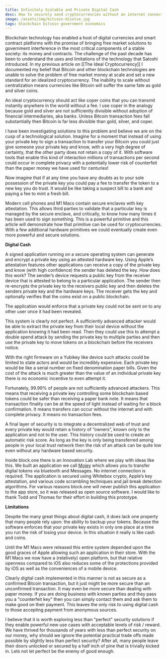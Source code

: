 ```yaml
---
title: Infinitely Scalable and Private Digital Cash
desc: How to securely send cryptocurrencies without an internet connection and no fees.
image: /assets/img/bitcoin-disolve.jpg
tags: blockchain bitcoin government economics
---
```


Blockchain technology has enabled a host of digital currencies and smart contract platforms with the promise of bringing free market solutions to government interference in the most critical components of a stable society: its money and contracts. The challenge of the past decade has been to understand the uses and limitations of the technology that Satoshi introduced. In my previous article on [[The Ideal Cryptocurrency]] I documented my belief that Bitcoin and other blockchain technologies are unable to solve the problem of free market money at scale and set a new standard for an idealized cryptocurrency. The inability to scale without centralization means currencies like Bitcoin will suffer the same fate as gold and silver coins.



An ideal cryptocurrency should act like coper coins that you can transmit instantly anywhere in the world without a fee. I use coper in the analogy because gold and silver are not sufficiently divisible without adoption of financial intermediaries, aka banks. Unless Bitcoin transaction fees fall substantially then Bitcoin is far less divisible than gold, silver, and coper.



I have been investigating solutions to this problem and believe we are on the cusp of a technological solution. Imagine for a moment that instead of using your private key to sign a transaction to transfer your Bitcoin you could just give someone your private key and know, with a very high degree of certainty, that the other party does not retain a copy of it. With software tools that enable this kind of interaction millions of transactions per second could occur in complete privacy with a potentially lower risk of counterfeit than the paper money we have used for centuries!



Now imagine that if at any time you have any doubts as to your sole possession of the private key you could pay a fee to transfer the token to a new key you do trust. It would be like taking a suspect bill to a bank and paying a fee to mint a fresh bill.



Modern cell phones and M1 Macs contain secure enclaves with key attestation. This allows third parties to validate that a particular key is managed by the secure enclave, and critically, to know how many times it has been used to sign something. This is a powerful primitive and this article will demonstrate how that primitive can be used for cryptocurrencies. With a few additional hardware primitives we could eventually create even more powerful and secure solutions.



**Digital Cash**

A signed application running on a secure operating system can generate and encrypt a private key using an attested hardware key. Using Apple’s attestation features other applications can receive a copy of the private key and know (with high confidence) the sender has deleted the key. How does this work? The sender’s device requests a public key from the receiver device that is attested to belong to a particular application.  The sender then re-encrypts the private key to the receivers public key and then deletes the senders private key and the hardware keys. The receiver gets the key and optionally verifies that the coins exist on a public blockchain.



The application would enforce that a private key could not be sent on to any other user once it had been revealed.



This system is clearly not perfect. A sufficiently advanced attacker would be able to extract the private key from their local device without the application knowing it had been read. Then they could use this to attempt a double spend attack by sending the private key to multiple parties and then use the private key to move tokens on a blockchain before the receivers notice.



With the right firmware on a Yubikey like device such attacks could be limited to state actors and would be incredibly expensive. Each private key would be like a serial number on fixed denomination paper bills. Given the cost of the attack is much greater than the value of an individual private key there is no economic incentive to even attempt it.



Fortunately, 99.99% of people are not sufficiently advanced attackers. This means that receiving a private key controlling some blockchain based tokens could be safer than receiving a paper bank note. It means that transaction finality can be at the speed of light instead of waiting for a block confirmation. It means transfers can occur without the internet and with complete privacy. It means no transaction fees.



A final layer of security is to integrate a decentralized web of trust and every private key would retain a history of “owners”, known only to the application and not to the user. This history could be used to create an automatic risk score. As long as the key is only being transferred among people in your local trust network then the risk of an attack can be quite low even without any hardware based security.



Inside block.one there is an Innovation Lab where we play with ideas like this. We built an application we call [Mojey](https://github.com/eosio/mojey) which allows you to transfer digital tokens via bluetooth and Messages. No internet connection is required. The application is secured using Whitebox crypto, Apple’s key attestation, and various code scrambling techniques and jail break detection algorithms. For various reasons block.one will never publish this application to the app store, so it was released as open source software. I would like to thank Todd and Thomas for their effort in building this prototype. 

**Limitations**

Despite the many great things about digital cash, it does lack one property that many people rely upon: the ability to backup your tokens. Because the software enforces that your private key exists in only one place at a time you run the risk of losing your device. In this situation it really is like cash and coins. 

Until the M1 Macs were released this entire system depended upon the good graces of Apple allowing such an application in their store. With the M1 Macs we now have a (relatively) open platform, but that relative openness compared to iOS also reduces some of the protections provided by iOS as well as the conveniences of a mobile device. 

Clearly digital cash implemented in this manner is not as secure as a confirmed Bitcoin transaction, but it just might be more secure than an unconfirmed transaction. It may even be more secure than dealing with paper money. If you are doing business with known parties and they pass you a "counterfeit key" then you can simply contact them and ask them to make good on their payment. This leaves the only risk to using digital cash to those accepting payment from anonymous sources.

I believe that it is worth exploring less than "perfect" security solutions if they enable powerful new use cases with acceptable levels of risk / reward. We have thrived for thousands of years with less than perfect security on our money, why should we ignore the potential practical trade offs made possible by slightly less than perfect security? After all, many people leave their doors unlocked or secured by a half inch of pine that is trivially kicked in. Lets not let perfect be the enemy of good enough.
